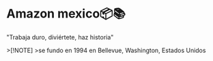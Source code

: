 <h1 align="left">Amazon mexico📦📚</h1>
"Trabaja duro, diviértete, haz historia"
<p/>
>[!NOTE]
>se fundo en 1994 en Bellevue, Washington, Estados Unidos

